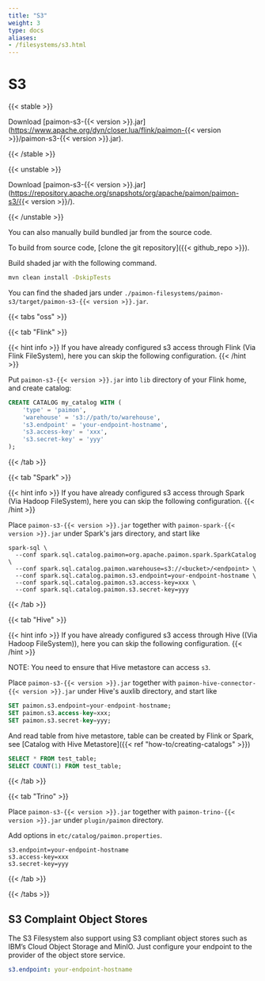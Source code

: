 ```yaml
---
title: "S3"
weight: 3
type: docs
aliases:
- /filesystems/s3.html
---
```

<!--
Licensed to the Apache Software Foundation (ASF) under one
or more contributor license agreements.  See the NOTICE file
distributed with this work for additional information
regarding copyright ownership.  The ASF licenses this file
to you under the Apache License, Version 2.0 (the
"License"); you may not use this file except in compliance
with the License.  You may obtain a copy of the License at

  http://www.apache.org/licenses/LICENSE-2.0

Unless required by applicable law or agreed to in writing,
software distributed under the License is distributed on an
"AS IS" BASIS, WITHOUT WARRANTIES OR CONDITIONS OF ANY
KIND, either express or implied.  See the License for the
specific language governing permissions and limitations
under the License.
-->

# S3

{{< stable >}}

Download [paimon-s3-{{< version >}}.jar](https://www.apache.org/dyn/closer.lua/flink/paimon-{{< version >}}/paimon-s3-{{< version >}}.jar).

{{< /stable >}}

{{< unstable >}}

Download [paimon-s3-{{< version >}}.jar](https://repository.apache.org/snapshots/org/apache/paimon/paimon-s3/{{< version >}}/).

{{< /unstable >}}

You can also manually build bundled jar from the source code.

To build from source code, [clone the git repository]({{< github_repo >}}).

Build shaded jar with the following command.

```bash
mvn clean install -DskipTests
```

You can find the shaded jars under
`./paimon-filesystems/paimon-s3/target/paimon-s3-{{< version >}}.jar`.

{{< tabs "oss" >}}

{{< tab "Flink" >}}

{{< hint info >}}
If you have already configured s3 access through Flink (Via Flink FileSystem), here you can skip the following configuration.
{{< /hint >}}

Put `paimon-s3-{{< version >}}.jar` into `lib` directory of your Flink home, and create catalog:

```sql
CREATE CATALOG my_catalog WITH (
    'type' = 'paimon',
    'warehouse' = 's3://path/to/warehouse',
    's3.endpoint' = 'your-endpoint-hostname',
    's3.access-key' = 'xxx',
    's3.secret-key' = 'yyy'
);
```

{{< /tab >}}

{{< tab "Spark" >}}

{{< hint info >}}
If you have already configured s3 access through Spark (Via Hadoop FileSystem), here you can skip the following configuration.
{{< /hint >}}

Place `paimon-s3-{{< version >}}.jar` together with `paimon-spark-{{< version >}}.jar` under Spark's jars directory, and start like

```shell
spark-sql \ 
  --conf spark.sql.catalog.paimon=org.apache.paimon.spark.SparkCatalog \
  --conf spark.sql.catalog.paimon.warehouse=s3://<bucket>/<endpoint> \
  --conf spark.sql.catalog.paimon.s3.endpoint=your-endpoint-hostname \
  --conf spark.sql.catalog.paimon.s3.access-key=xxx \
  --conf spark.sql.catalog.paimon.s3.secret-key=yyy
```

{{< /tab >}}

{{< tab "Hive" >}}

{{< hint info >}}
If you have already configured s3 access through Hive ((Via Hadoop FileSystem)), here you can skip the following configuration.
{{< /hint >}}

NOTE: You need to ensure that Hive metastore can access `s3`.

Place `paimon-s3-{{< version >}}.jar` together with `paimon-hive-connector-{{< version >}}.jar` under Hive's auxlib directory, and start like

```sql
SET paimon.s3.endpoint=your-endpoint-hostname;
SET paimon.s3.access-key=xxx;
SET paimon.s3.secret-key=yyy;
```

And read table from hive metastore, table can be created by Flink or Spark, see [Catalog with Hive Metastore]({{< ref "how-to/creating-catalogs" >}})
```sql
SELECT * FROM test_table;
SELECT COUNT(1) FROM test_table;
```

{{< /tab >}}

{{< tab "Trino" >}}

Place `paimon-s3-{{< version >}}.jar` together with `paimon-trino-{{< version >}}.jar` under `plugin/paimon` directory.

Add options in `etc/catalog/paimon.properties`.
```shell
s3.endpoint=your-endpoint-hostname
s3.access-key=xxx
s3.secret-key=yyy
```

{{< /tab >}}

{{< /tabs >}}

## S3 Complaint Object Stores

The S3 Filesystem also support using S3 compliant object stores such as IBM’s Cloud Object Storage and MinIO. Just configure your endpoint to the provider of the object store service.

```yaml
s3.endpoint: your-endpoint-hostname
```
